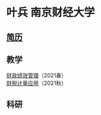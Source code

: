 # 叶兵 南京财经大学  
  
## [简历](https://bingyenufe.github.io/CV/)  
  
## 教学  
[财政绩效管理](https://bingyenufe.github.io/perf_budget_2021/)（2021春）  
[财税计量应用](https://bingyenufe.github.io/Econometrics_2021/)（2021秋）  
  
## 科研

